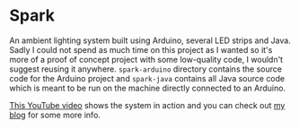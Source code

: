 # Spark

An ambient lighting system built using Arduino, several LED strips and Java.
Sadly I could not spend as much time on this project as I wanted so it's more of
a proof of concept project with some low-quality code, I wouldn't suggest
reusing it anywhere. `spark-arduino` directory contains the source code for
the Arduino project and `spark-java` contains all Java source code which is
meant to be run on the machine directly connected to an Arduino.

[This YouTube video](https://youtu.be/V-m6wq622P0) shows the system in action
and you can check out [my blog](https://foxypanda.me/spark/) for some more info.

